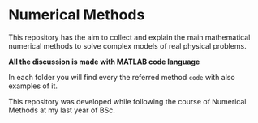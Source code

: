 # Numerical Methods
This repository has the aim to collect and explain the main mathematical numerical methods to solve
complex models of real physical problems.

**All the discussion is made with MATLAB code language**

In each folder you will find every the referred method `code` with also examples of it.

This repository was developed while following the course of Numerical Methods at my last year of BSc.
